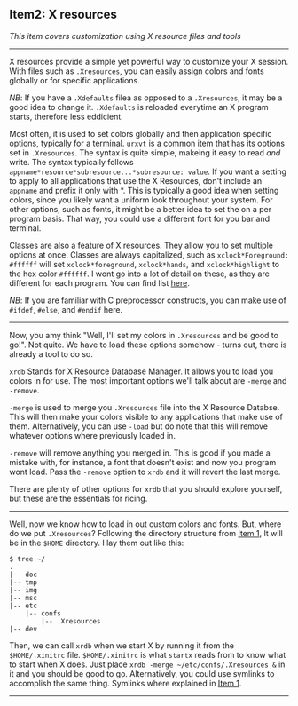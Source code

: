 ## Item2: X resources

*This item covers customization using X resource files and tools*

---

X resources provide a simple yet powerful way to customize your X session. With files such as `.Xresources`, you can easily assign colors and fonts globally or for specific applications. 

_NB_: If you have a `.Xdefaults` filea as opposed to a `.Xresources`, it may be a good idea to change it. `.Xdefaults` is reloaded everytime an X program starts, therefore less eddicient.

Most often, it is used to set colors globally and then application specific options, typically for a terminal. `urxvt` is a common item that has its options set in `.Xresources`. The syntax is quite simple,
makeing it easy to read *and* write. The syntax typically follows `appname*resource*subresource...*subresource: value`. If you want a setting to apply to all applications that use the X Resources, 
don't include an `appname` and prefix it only with *. This is typically a good idea when setting colors, since you likely want a uniform look throughout your system. For other options, such as fonts, it
might be a better idea to set the on a per program basis. That way, you could use a different font for you bar and terminal.

Classes are also a feature of X resources. They allow you to set multiple options at once. Classes are always capitalized, such as `xclock*Foreground: #ffffff` will set `xclock*foreground`, `xclock*hands`, and 
`xclock*highlight` to the hex color `#ffffff`. I wont go into a lot of detail on these, as they are different
for each program. You can find list [here](https://stuff.mit.edu/afs/sipb/project/doc/ixresources/xres.html#extraresources).

_NB_: If you are familiar with C preprocessor constructs, you can make use of `#ifdef`, `#else`, and `#endif` here. 

---

Now, you amy think "Well, I'll set my colors in `.Xresources` and be good to go!". Not quite. We have to load these options somehow - turns out, there is already a tool to do so.

`xrdb` Stands for X Resource Database Manager. It allows you to load you colors in for use. The most important options we'll talk about are `-merge` and `-remove`.

`-merge` is used to merge you `.Xresources` file into the X Resource Databse. This will then make your colors visible to any applications that make use of them. Alternatively, you can use `-load` but do note that this will
remove whatever options where previously loaded in. 

`-remove` will remove anything you merged in. This is good if you made a mistake with, for instance, a font that doesn't exist and now you program wont load. Pass the `-remove` option to `xrdb` and it will revert the last
merge. 

There are plenty of other options for `xrdb` that you should explore yourself, but these are the essentials for ricing.

---

Well, now we know how to load in out custom colors and fonts. But, where do we put `.Xresources`? Following the
directory structure from [Item 1](./item1.md), It will be in the `$HOME` directory. I lay them out like
this:

    $ tree ~/
    .
    |-- doc
    |-- tmp
    |-- img
    |-- msc
    |-- etc
        |-- confs
            |-- .Xresources
    |-- dev
    
Then, we can call `xrdb` when we start X by running it from the `$HOME/.xinitrc` file. `$HOME/.xinitrc` is what `startx`
reads from to know what to start when X does. Just place `xrdb -merge ~/etc/confs/.Xresources &` in it 
and you should be good to go. Alternatively, you could use symlinks to accomplish the same thing. Symlinks where explained in [Item 1](./item1.md).

--- 
